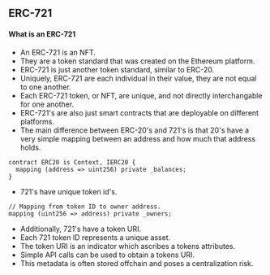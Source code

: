 ## ERC-721

#### What is an ERC-721
- An ERC-721 is an NFT.
- They are a token standard that was created on the Ethereum platform.
- ERC-721 is just another token standard, similar to ERC-20.
- Uniquely, ERC-721 are each individual in their value, they are not equal to one another.
- Each ERC-721 token, or NFT, are unique, and not directly interchangable for one another.
- ERC-721's are also just smart contracts that are deployable on different platforms.
- The main difference between ERC-20's and 721's is that 20's have a very simple mapping between an address and how much that address holds.
```
contract ERC20 is Context, IERC20 {
  mapping (address => uint256) private _balances;
}
```
- 721's have unique token id's.
```
// Mapping from token ID to owner address.
mapping (uint256 => address) private _owners;
```
- Additionally, 721's have a token URI.
- Each 721 token ID represents a unique asset.
- The token URI is an indicator which ascribes a tokens attributes.
- Simple API calls can be used to obtain a tokens URI.
- This metadata is often stored offchain and poses a centralization risk. 
